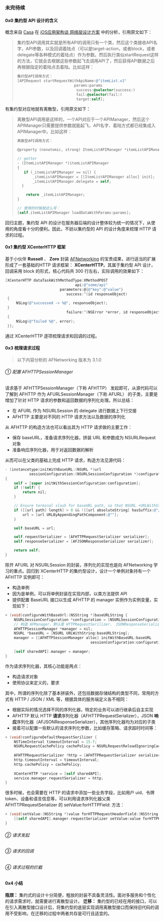 ### 未完待续

#### 0x0 集约型 API 设计的含义
概念来自 [Casa](https://casatwy.com/) 在 [iOS应用架构谈 网络层设计方案](https://casatwy.com/iosying-yong-jia-gou-tan-wang-luo-ceng-she-ji-fang-an.html) 中的分析，引用原文如下：
>集约型API调用其实就是所有API的调用只有一个类，然后这个类接收API名字，API参数，以及回调着陆点（可以是target-action，或者block，或者delegate等各种模式的着陆点）作为参数。然后执行类似startRequest这样的方法，它就会去根据这些参数起飞去调用API了，然后获得API数据之后再根据指定的着陆点去着陆。比如这样：
>```Objective-C
>集约型API调用方式：
>[APIRequest startRequestWithApiName:@"itemList.v1"
>                           params:params
>                            success:@selector(success:)
>                            fail:@selector(fail:)
>                            target:self];
>```

有集约型对应地就有离散型，引用原文如下：
>离散型API调用是这样的，一个API对应于一个APIManager，然后这个APIManager只需要提供参数就能起飞，API名字、着陆方式都已经集成入APIManager中。比如这样：
>```Objective-C
>离散型API调用方式：
>
>@property (nonatomic, strong) ItemListAPIManager *itemListAPIManager;
>
>// getter
> - (ItemListAPIManager *)itemListAPIManager
> {
>    if (_itemListAPIManager == nil) {
>        _itemListAPIManager = [[ItemListAPIManager alloc] init];
>        _itemListAPIManager.delegate = self;
 >   }
>
>     return _itemListAPIManager;
> }
> 
> // 使用的时候就这么写：
> [self.itemListAPIManager loadDataWithParams:params];
> ```
回归主题，集约型 API 的设计在服务器后端的设计整体较为统一的情况下，从使用的角度看十分的便利。因此，不妨以集约型的 API 的设计角度来梳理 HTTP 请求的过程。

#### 0x1 集约型 XCenterHTTP 框架
基于小伙伴 **Russell** 、 **Zoro** 封装 [AFNetworking](https://github.com/AFNetworking/AFNetworking) 的宝贵成果，进行适当的扩展形成了一套基础的HTTP 请求框架： **XCenterHTTP**。其属于集约型 API 设计，回调采用 block 的形式，核心代码共 300 行左右，实际调用的效果如下：

```Objective-C
[XCenterHTTP dataTaskWithMethodType:XMethodPOST
                                api:@"some/api"
                         parameters:@{@"key":@"value"}
                            success:^(id responseObject)
 {
     NSLog(@"successed -> %@", responseObject);
 }
                            failure:^(NSError *error, id responseObject)
 {
     NSLog(@"failed %@", error);
 }];
```
通过 XCenterHTTP 逐项梳理请求和回调的过程。

#### 0x3 梳理请求过程
> 以下内容分析的 AFNetworking 版本为 3.1.0
###### ① 配置 AFHTTPSessionManager
请求基于 AFHTTPSessionManager（下称 AFHTTP） 发起即可，从源代码可以了解到 AFHTTP 作为 AFURLSessionManager（下称 AFURL） 的子类，主要是增加了针对 HTTP 请求的参数和返回数据的序列化处理。所以总结：
- 在 AFURL 作为 NSURLSession 的 delegate 进行数据上下行交接
- AFHTTP 主要是对不同的 HTTP 请求方法以及数据的序列化

从 AFHTTP 的构造方法也可以看出其为 HTTP 请求做的主要工作：
- 保存 baseURL，准备请求序列化器，拼装 URL 和参数成为 NSURLRequest 对象
- 准备响应序列化器，用于对返回数据的解析

从而可以在父类的基础上完成 HTTP 请求，构造方法见源代码：
```Objective-C
- (instancetype)initWithBaseURL:(NSURL *)url
           sessionConfiguration:(NSURLSessionConfiguration *)configuration
{
    self = [super initWithSessionConfiguration:configuration];
    if (!self) {
        return nil;
    }

    // Ensure terminal slash for baseURL path, so that NSURL +URLWithString:relativeToURL: works as expected
    if ([[url path] length] > 0 && ![[url absoluteString] hasSuffix:@"/"]) {
        url = [url URLByAppendingPathComponent:@""];
    }

    self.baseURL = url;

    self.requestSerializer = [AFHTTPRequestSerializer serializer];
    self.responseSerializer = [AFJSONResponseSerializer serializer];

    return self;
}
```
除开 AFURL 对 NSURLSession 的封装，序列化的实现也是向 AFNetworking 学习的重点。回归到 XCenterHTTP 的集约型设计，设计一个单例对象持有一个 AFHTTP 实例即可：
- 构造单例
- 因为是单例，可以将单例封装在实现内部，以类方法提供 API
- 提供配置 BaseURL 接口以生成 AFHTTP 的 manager 实例作为实例变量，实现如下：
```Objective-C
+ (void)configureWithBaseUrl:(NSString *)baseURLString {
    NSURLSessionConfiguration *configuration = [NSURLSessionConfiguration defaultSessionConfiguration];
    // 构造 AFManager，默认是 HTTPRequestSerilizer， JSONResponseSerializer
    AFHTTPSessionManager *manager = nil;
    NSURL *baseURL = [NSURL URLWithString:baseURLString];
    manager = [[AFHTTPSessionManager alloc] initWithBaseURL:baseURL
                                       sessionConfiguration:configuration]; // 传 nil 等效
    
    [self sharedAPI].manager = manager;
}
```
作为请求序列化器，其核心功能是两点：
- 构造请求对象
- 使用协议来定义的，要求

其中，所谓的序列化除了基本拼装外，还包括数据存储结构的类型不同，常用的方式有 HTTP / JSON / XML 等，根据具体的服务端定义各不相同：
- 根据实际的情况选择不同的序列化器，特定的业务可以进行继承后自主实现
- AFHTTP 默认 HTTP **请求**序列化器（AFHTTPRequestSerializer），JSON **响应**序列化器（AFJSONResponseSerializer），其他序列化器均为对应的子类
- 接着可以配置一些默认的请求序列化参数，比如缓存策略、请求超时时间等：
```Objective-C
+ (void)configureDefaultRequestSerilizer {
    NSTimeInterval timeoutInterval = 15.f;
    NSURLRequestCachePolicy cachePolicy = NSURLRequestReloadIgnoringCacheData;
    
    AFHTTPRequestSerializer *http = [AFHTTPRequestSerializer serializer];
    http.timeoutInterval = timeoutInterval;
    http.cachePolicy = cachePolicy;
    
    XCenterHTTP *service = [self sharedAPI];
    service.manager.requestSerializer = http;
}
```

很多时候，也会需要在 HTTP 的请求中添加一些业务字段，比如用户 uid、令牌 token、设备和语言信息等，可以利用请求序列化器父类 AFHTTPRequestSerializer 的 setValue:forHTTPField: 方法：
```Objective-C
+ (void)setValue:(NSString *)value forHTTPRequestHeaderField:(NSString *)field {
    [[self sharedAPI].manager.requestSerializer setValue:value forHTTPHeaderField:field];
}
```
###### ② 请求发起


###### ③ 请求的回调


###### ④ 请求过程的拦截



#### 0x4 小结
**瓶颈：** 集约式的设计十分简便，粗放的封装不具备灵活性。面对多服务和个性化的请求需求时，就需要进行离散型设计。
**迁移：** 集约型的已经在用的接口，可以在引入离散型接口设计后，将集约型的底层实现调用离散型接口而保持旧代码的调用不受影响，在迁移的过程中两者共存是可行且适宜的。
